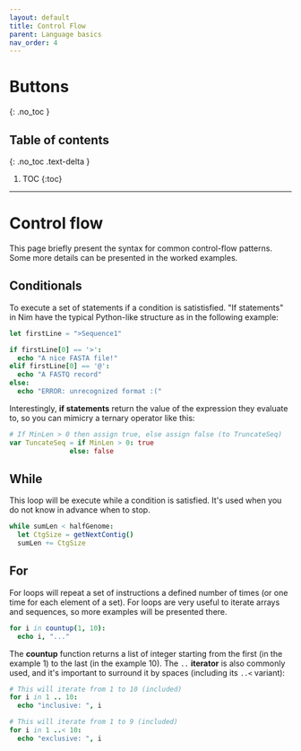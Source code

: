 ```yaml
---
layout: default
title: Control Flow
parent: Language basics
nav_order: 4
---
```


# Buttons
{: .no_toc }

## Table of contents
{: .no_toc .text-delta }

1. TOC
{:toc}

---

# Control flow

This page briefly present the syntax for common control-flow patterns.
Some more details can be presented in the worked examples.

## Conditionals
To execute a set of statements if a condition is satistisfied. "If statements" in Nim have the typical Python-like structure as in the following example:

```nim
let firstLine = ">Sequence1"

if firstLine[0] == '>':
  echo "A nice FASTA file!"
elif firstLine[0] == '@':
  echo "A FASTQ record"
else:
  echo "ERROR: unrecognized format :("
```

Interestingly, **if statements** return the value of the expression they evaluate to,
so you can mimicry a ternary operator like this:

```nim
# If MinLen > 0 then assign true, else assign false (to TruncateSeq)
var TuncateSeq = if MinLen > 0: true
               else: false
```

## While

This loop will be execute while a condition is satisfied.
It's used when you do not know in advance when to stop.

```nim
while sumLen < halfGenome:
  let CtgSize = getNextContig()
  sumLen += CtgSize
```

## For
For loops will repeat a set of instructions a defined number of times
(or one time for each element of a set).
For loops are very useful to iterate arrays and sequences,
so more examples will be presented there.

```nim
for i in countup(1, 10):
  echo i, "..."
```

The **countup** function returns a list of integer starting from the first (in the example 1) to the last (in the example 10).
The `..` **iterator** is also commonly used, and it's important to surround it by spaces (including its `..<` variant):

```nim
# This will iterate from 1 to 10 (included)
for i in 1 .. 10:
  echo "inclusive: ", i

# This will iterate from 1 to 9 (included)
for i in 1 ..< 10:
  echo "exclusive: ", i
```
